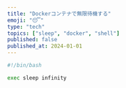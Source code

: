 ```yaml
---
title: "Dockerコンテナで無限待機する"
emoji: "😴"
type: "tech"
topics: ["sleep", "docker", "shell"]
published: false
published_at: 2024-01-01
---
```


```bash
#!/bin/bash

exec sleep infinity
```
